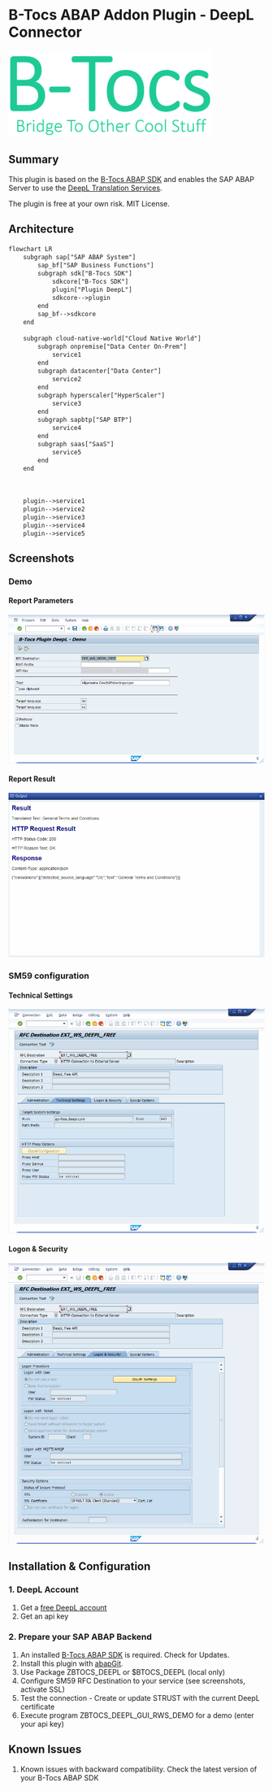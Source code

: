 # B-Tocs ABAP Addon Plugin - DeepL Connector

![Bride To Other Cool Stuff](res/btocs_logo.gif)

## Summary

This plugin is based on the [B-Tocs ABAP SDK](https://github.com/b-tocs/abap_btocs_core) and enables the SAP ABAP Server to use the [DeepL Translation Services](https://www.deepl.com).

The plugin is free at your own risk. 
MIT License.


## Architecture

```mermaid
flowchart LR
    subgraph sap["SAP ABAP System"]
        sap_bf["SAP Business Functions"]
        subgraph sdk["B-Tocs SDK"]
            sdkcore["B-Tocs SDK"]
            plugin["Plugin DeepL"]
            sdkcore-->plugin
        end
        sap_bf-->sdkcore
    end

    subgraph cloud-native-world["Cloud Native World"]
        subgraph onpremise["Data Center On-Prem"]
            service1
        end
        subgraph datacenter["Data Center"]
            service2
        end
        subgraph hyperscaler["HyperScaler"]
            service3
        end
        subgraph sapbtp["SAP BTP"]
            service4
        end
        subgraph saas["SaaS"]
            service5
        end
    end



    plugin-->service1    
    plugin-->service2    
    plugin-->service3    
    plugin-->service4    
    plugin-->service5    

```

## Screenshots

### Demo 
#### Report Parameters

![Report Parameters](res/demo_report.gif)

#### Report Result

![Report Result](res/report_result.gif)

### SM59 configuration

#### Technical Settings

![SM59_TECH](res/sm59_detail.gif)

#### Logon & Security

![SM59_SEC](res/sm59_security.gif)


## Installation & Configuration

### 1. DeepL Account

1. Get a [free DeepL account](https://www.deepl.com)
2. Get an api key


### 2. Prepare your SAP ABAP Backend
1. An installed [B-Tocs ABAP SDK](https://github.com/b-tocs/abap_btocs_core) is required. Check for Updates.
2. Install this plugin with [abapGit](https://abapgit.org).
3. Use Package ZBTOCS_DEEPL or $BTOCS_DEEPL (local only)
4. Configure SM59 RFC Destination to your service (see screenshots, activate SSL)
5. Test the connection - Create or update STRUST with the current DeepL certificate
6. Execute program ZBTOCS_DEEPL_GUI_RWS_DEMO for a demo (enter your api key)


## Known Issues
1. Known issues with backward compatibility. Check the latest version of your B-Tocs ABAP SDK
